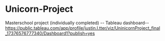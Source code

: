# Unicorn-Project
Masterschool project (individually completed)
-- Tableau dashboard--
https://public.tableau.com/app/profile/justin.l.tter/viz/UninicornProject_final_17376576777340/Dashboard1?publish=yes
